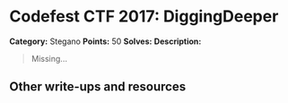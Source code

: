 # Codefest CTF 2017: DiggingDeeper
**Category:** Stegano
**Points:** 50
**Solves:**
**Description:**

> Missing...
>
>

## Other write-ups and resources

